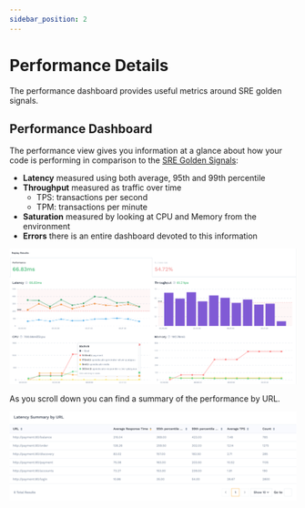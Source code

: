 ```yaml
---
sidebar_position: 2
---
```


# Performance Details

The performance dashboard provides useful metrics around SRE golden signals.

## Performance Dashboard <a href="#performance-dashboard" id="performance-dashboard"></a>

The performance view gives you information at a glance about how your code is performing in comparison to the [SRE Golden Signals](https://speedscale.com/2021/02/22/feature-spotlight-golden-signals/):

* **Latency** measured using both average, 95th and 99th percentile
* **Throughput** measured as traffic over time
  * TPS: transactions per second
  * TPM: transactions per minute
* **Saturation** measured by looking at CPU and Memory from the environment
* **Errors** there is an entire dashboard devoted to this information

![Golden Signals](./screen-shot-2021-08-13-at-11.49.49-am.png)

As you scroll down you can find a summary of the performance by URL.

![Performance by URL](./screen-shot-2021-08-13-at-11.50.30-am.png)

